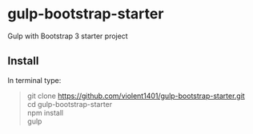 # gulp-bootstrap-starter
Gulp with Bootstrap 3 starter project
## Install
In terminal type: <br>
> git clone https://github.com/violent1401/gulp-bootstrap-starter.git <br>
cd gulp-bootstrap-starter <br>
npm install <br>
gulp
